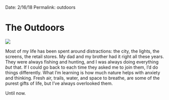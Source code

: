 Date: 2/16/18
Permalink: outdoors

# The Outdoors

![](https://dl.dropboxusercontent.com/s/zdgznz75nrem4it/IMG_1037.JPG)

Most of my life has been spent around distractions: the city, the lights, the screens, the retail stores. My dad and my brother had it right all these years. They were always fishing and hunting, and I was always doing everything *but* that. If I could go back to each time they asked me to join them, I’d do things differently. What I’m learning is how much nature helps with anxiety and thinking. Fresh air, trails, water, and space to breathe, are some of the purest gifts of life, but I’ve always overlooked them.

Until now.
